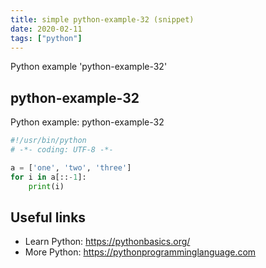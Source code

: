 ```yaml
---
title: simple python-example-32 (snippet)
date: 2020-02-11
tags: ["python"]
---
```

Python example 'python-example-32'


## python-example-32

Python example: python-example-32

```python
#!/usr/bin/python
# -*- coding: UTF-8 -*-

a = ['one', 'two', 'three']
for i in a[::-1]:
	print(i)


```

## Useful links

- Learn Python: https://pythonbasics.org/
- More Python: https://pythonprogramminglanguage.com
